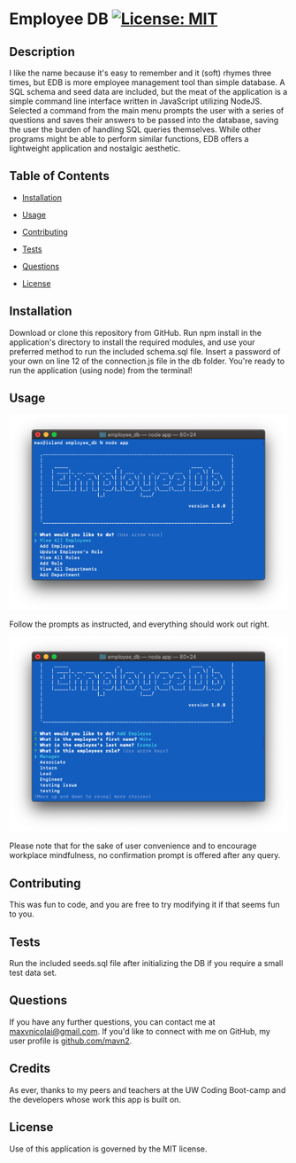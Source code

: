 # Employee DB [![License: MIT](https://img.shields.io/badge/License-MIT-yellow.svg)](https://opensource.org/licenses/MIT)

## Description

I like the name because it's easy to remember and it (soft) rhymes three times, but EDB is more employee management tool than simple database.
A SQL schema and seed data are included, but the meat of the application is a simple command line interface written in JavaScript utilizing NodeJS.
Selected a command from the main menu prompts the user with a series of questions and saves their answers to be passed into the database, saving the user the burden of handling SQL queries themselves.
While other programs might be able to perform similar functions, EDB offers a lightweight application and nostalgic aesthetic.

## Table of Contents

* [Installation](Installation)

* [Usage](Usage)

* [Contributing](Contributing)

* [Tests](Tests)

* [Questions](Questions)

* [License](License)

## Installation

Download or clone this repository from GitHub.
Run npm install in the application's directory to install the required modules, and use your preferred method to run the included schema.sql file.
Insert a password of your own on line 12 of the connection.js file in the db folder.
You're ready to run the application (using node) from the terminal!

## Usage
![The app launched from the terminal](./assets/1.png)

Follow the prompts as instructed, and everything should work out right.

![The app in use, demonstrating text entry and a list of items](./assets/2.png)

Please note that for the sake of user convenience and to encourage workplace mindfulness, no confirmation prompt is offered after any query.

## Contributing

This was fun to code, and you are free to try modifying it if that seems fun to you.

## Tests

Run the included seeds.sql file after initializing the DB if you require a small test data set.

## Questions

If you have any further questions, you can contact me at maxvnicolai@gmail.com. If you'd like to connect with me on GitHub, my user profile is [github.com/mavn2](github.com/mavn2).

## Credits

As ever, thanks to my peers and teachers at the UW Coding Boot-camp and the developers whose work this app is built on.

## License

Use of this application is governed by the MIT license.
